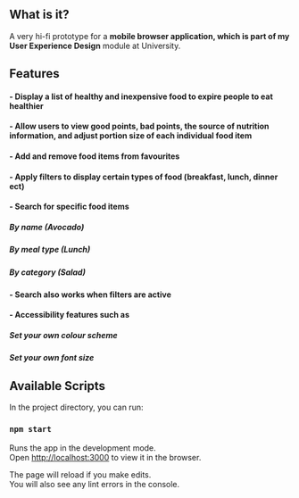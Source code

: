 ## What is it?

A very hi-fi prototype for a **mobile browser application, which is part of my User Experience Design** module at University.

## Features

#### - Display a list of healthy and inexpensive food to expire people to eat healthier
#### - Allow users to view good points, bad points, the source of nutrition information, and adjust portion size of each individual food item
#### - Add and remove food items from favourites
#### - Apply filters to display certain types of food (breakfast, lunch, dinner ect)
#### - Search for specific food items
##### By name (Avocado)
##### By meal type (Lunch)
##### By category (Salad)
#### - Search also works when filters are active
#### - Accessibility features such as
##### Set your own colour scheme
##### Set your own font size

## Available Scripts

In the project directory, you can run:

### `npm start`

Runs the app in the development mode.<br />
Open [http://localhost:3000](http://localhost:3000) to view it in the browser.

The page will reload if you make edits.<br />
You will also see any lint errors in the console.


